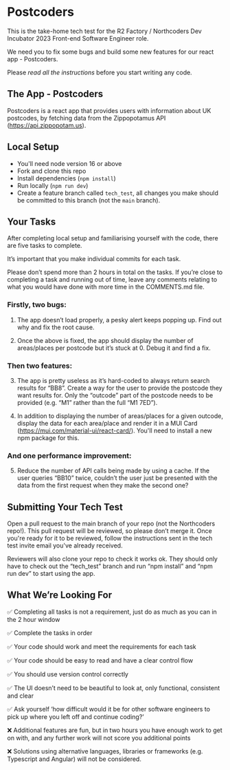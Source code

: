 # Postcoders

This is the take-home tech test for the R2 Factory / Northcoders Dev Incubator 2023 Front-end Software Engineer role.

We need you to fix some bugs and build some new features for our react app - Postcoders.

Please _read all the instructions_ before you start writing any code.

## The App - Postcoders

Postcoders is a react app that provides users with information about UK postcodes, by fetching data from the Zippopotamus API (https://api.zippopotam.us).

## Local Setup

-   You'll need node version 16 or above
-   Fork and clone this repo
-   Install dependencies (`npm install`)
-   Run locally (`npm run dev`)
-   Create a feature branch called `tech_test`, all changes you make should be committed to this branch (not the `main` branch).

## Your Tasks

After completing local setup and familiarising yourself with the code, there are five tasks to complete.

It’s important that you make individual commits for each task.

Please don’t spend more than 2 hours in total on the tasks. If you’re close to completing a task and running out of time, leave any comments relating to what you would have done with more time in the COMMENTS.md file.

### Firstly, two bugs:

1. The app doesn’t load properly, a pesky alert keeps popping up. Find out why and fix the root cause.

2. Once the above is fixed, the app should display the number of areas/places per postcode but it’s stuck at 0. Debug it and find a fix.

### Then two features:

3. The app is pretty useless as it’s hard-coded to always return search results for “BB8”. Create a way for the user to provide the postcode they want results for. Only the “outcode” part of the postcode needs to be provided (e.g. “M1” rather than the full “M1 7ED”).

4. In addition to displaying the number of areas/places for a given outcode, display the data for each area/place and render it in a MUI Card (https://mui.com/material-ui/react-card/). You'll need to install a new npm package for this.

### And one performance improvement:

5. Reduce the number of API calls being made by using a cache. If the user queries “BB10” twice, couldn’t the user just be presented with the data from the first request when they make the second one?

## Submitting Your Tech Test

Open a pull request to the main branch of your repo (not the Northcoders repo!). This pull request will be reviewed, so please don’t merge it. Once you're ready for it to be reviewed, follow the instructions sent in the tech test invite email you've already received.

Reviewers will also clone your repo to check it works ok. They should only have to check out the “tech_test” branch and run “npm install” and “npm run dev” to start using the app.

## What We’re Looking For

✅ Completing all tasks is not a requirement, just do as much as you can in the 2 hour window

✅ Complete the tasks in order

✅ Your code should work and meet the requirements for each task

✅ Your code should be easy to read and have a clear control flow

✅ You should use version control correctly

✅ The UI doesn’t need to be beautiful to look at, only functional, consistent and clear

✅ Ask yourself ‘how difficult would it be for other software engineers to pick up where you left off and continue coding?’

❌ Additional features are fun, but in two hours you have enough work to get on with, and any further work will not score you additional points

❌ Solutions using alternative languages, libraries or frameworks (e.g. Typescript and Angular) will not be considered.
